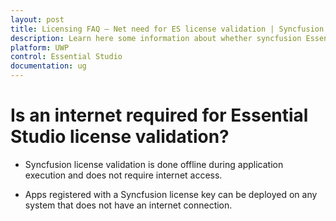 ```yaml
---
layout: post
title: Licensing FAQ – Net need for ES license validation | Syncfusion
description: Learn here some information about whether syncfusion Essential Studio license validation needs internet conncetion.
platform: UWP
control: Essential Studio
documentation: ug
---
```


# Is an internet required for Essential Studio license validation?

* Syncfusion license validation is done offline during application execution and does not require internet access. 

* Apps registered with a Syncfusion license key can be deployed on any system that does not have an internet connection.